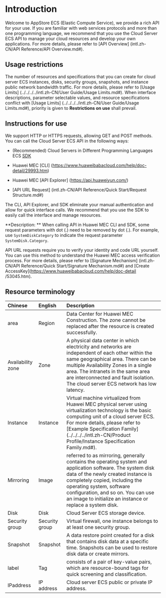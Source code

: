 # Introduction

Welcome to AppStore ECS (Elastic Compute Service), we provide a rich API for your use. If you are familiar with web services protocols and more than one programming language, we recommend that you use the Cloud Server ECS API to manage your cloud resources and develop your own applications. For more details, please refer to [API Overview] (intl.zh-CN/API Reference/API Overview.md#).

## Usage restrictions

The number of resources and specifications that you can create for cloud server ECS instances, disks, security groups, snapshots, and instance public network bandwidth traffic. For more details, please refer to [Usage Limits] (../../../../intl.zh-CN/User Guide/Usage Limits.md#). When interface descriptions, parameter selectable values, and resource specifications conflict with [Usage Limits] (../../../../intl.zh-CN/User Guide/Usage Limits.md#), priority is given to **Restrictions on use** shall prevail.

## Instructions for use

We support HTTP or HTTPS requests, allowing GET and POST methods. You can call the Cloud Server ECS API in the following ways:

- (Recommended) Cloud Servers in Different Programming Languages ​​ECS [SDK](https://github.com/huaweiyun)

- Huawei MEC [CLI] (https://www.huaweibabacloud.com/help/doc-detail/29993.htm)

- Huawei MEC [API Explorer] (https://api.huaweiyun.com/)

- [API URL Request] (intl.zh-CN/API Reference/Quick Start/Request Structure.md#)


The CLI, API Explorer, and SDK eliminate your manual authentication and allow for quick interface calls. We recommend that you use the SDK to easily call the interface and manage resources.

**Description: ** When calling API in Huawei MEC CLI and SDK, some request parameters with dot (.) need to be removed by dot (.). For example, use `SystemDiskCategory` to indicate the request parameter `SystemDisk.Category`.

API URL requests require you to verify your identity and code URL yourself. You can use this method to understand the Huawei MEC access verification process. For more details, please refer to [Signature Mechanism] (intl.zh-CN/API Reference/Quick Start/Signature Mechanism.md#) and [Create AccessKey](https://www.huaweibabacloud.com/help/doc-detail /53045.htm).

## Resource terminology
|Chinese|English|Description|
|:-|:-|:-|
|area|Region|Data Center for Huawei MEC Construction. The zone cannot be replaced after the resource is created successfully. |
| Availability zone|Zone|A physical data center in which electricity and networks are independent of each other within the same geographical area. There can be multiple Availability Zones in a single area. The intranets in the same area are interconnected and fault isolation. The cloud server ECS network has low latency. |
|Instance|Instance|Virtual machine virtualized from Huawei MEC physical server using virtualization technology is the basic computing unit of a cloud server ECS. For more details, please refer to [Example Specification Family] (../../../../intl.zh-CN/Product Profile/Instance Specification Family.md#). |
|Mirroring|Image|referred to as mirroring, generally contains the operating system and application software. The system disk data of the newly created instance is completely copied, including the operating system, software configuration, and so on. You can use an image to initialize an instance or replace a system disk. |
|Disk|Disk|Cloud Server ECS storage device. |
|Security group|Security group|Virtual firewall, one instance belongs to at least one security group. |
|Snapshot|Snapshot|A data restore point created for a disk that contains disk data at a specific time. Snapshots can be used to restore disk data or create mirrors. |
|label|Tag| consists of a pair of key-value pairs, which are resource-bound tags for quick screening and classification. |
|IPaddress|IP address|Cloud server ECS public or private IP address.